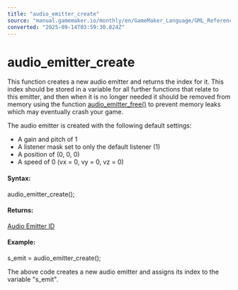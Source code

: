```yaml
---
title: "audio_emitter_create"
source: "manual.gamemaker.io/monthly/en/GameMaker_Language/GML_Reference/Asset_Management/Audio/Audio_Emitters/audio_emitter_create.htm"
converted: "2025-09-14T03:59:30.824Z"
---
```


# audio\_emitter\_create

This function creates a new audio emitter and returns the index for it. This index should be stored in a variable for all further functions that relate to this emitter, and then when it is no longer needed it should be removed from memory using the function [audio\_emitter\_free()](audio_emitter_free.md) to prevent memory leaks which may eventually crash your game.

The audio emitter is created with the following default settings:

-   A gain and pitch of 1
-   A listener mask set to only the default listener (1)
-   A position of (0, 0, 0)
-   A speed of 0 (vx = 0, vy = 0, vz = 0)

#### Syntax:

audio\_emitter\_create();

#### Returns:

[Audio Emitter ID](audio_emitter_create.md)

#### Example:

s\_emit = audio\_emitter\_create();

The above code creates a new audio emitter and assigns its index to the variable "s\_emit".
